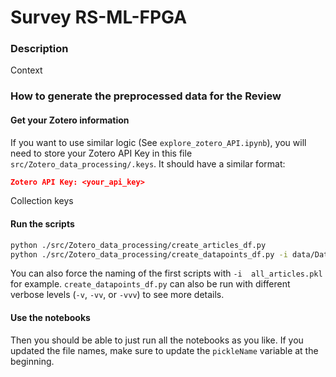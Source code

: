 # Survey RS-ML-FPGA
### Description
Context

### How to generate the preprocessed data for the Review
#### Get your Zotero information
If you want to use similar logic (See `explore_zotero_API.ipynb`), you will need to store your Zotero API Key in this file `src/Zotero_data_processing/.keys`. It should have a similar format:
```json
Zotero API Key: <your_api_key>
```
Collection keys
#### Run the scripts
```bash
python ./src/Zotero_data_processing/create_articles_df.py
python ./src/Zotero_data_processing/create_datapoints_df.py -i data/Dataframes/all_articles_<currentTime>.pkl -o data/Dataframes/all_datapoints.pkl
```
You can also force the naming of the first scripts with `-i  all_articles.pkl` for example.
`create_datapoints_df.py` can also be run with different verbose levels (`-v`, `-vv`, or `-vvv`) to see more details.
#### Use the notebooks
Then you should be able to just run all the notebooks as you like.
If you updated the file names, make sure to update the `pickleName` variable at the beginning.
